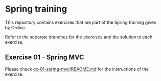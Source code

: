# Spring training
This repository contains exercises that are part of the Spring training given by Ordina.

Refer to the separate branches for the exercises and the solution to each exercise.

## Exercise 01 - Spring MVC
Please check [ex-01-spring-mvc/README.md](ex-01-spring-mvc/README.md) for the instructions of the exercise.